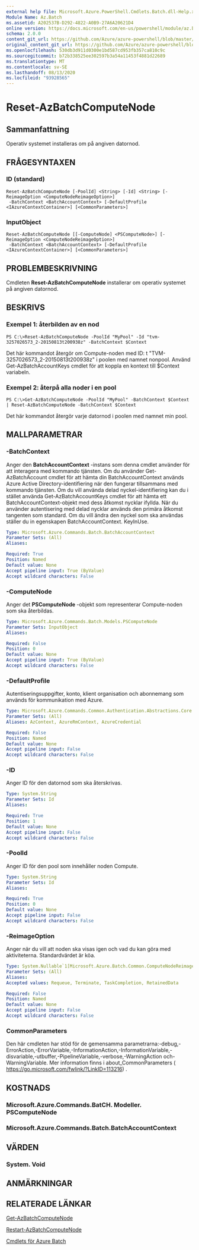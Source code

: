 ```yaml
---
external help file: Microsoft.Azure.PowerShell.Cmdlets.Batch.dll-Help.xml
Module Name: Az.Batch
ms.assetid: A202537B-D292-4822-A0B9-27A6A20621D4
online version: https://docs.microsoft.com/en-us/powershell/module/az.batch/reset-azbatchcomputenode
schema: 2.0.0
content_git_url: https://github.com/Azure/azure-powershell/blob/master/src/Batch/Batch/help/Reset-AzBatchComputeNode.md
original_content_git_url: https://github.com/Azure/azure-powershell/blob/master/src/Batch/Batch/help/Reset-AzBatchComputeNode.md
ms.openlocfilehash: 530db3d911d0300e1bd587cd953fb357ca810c9c
ms.sourcegitcommit: b72b338525ee302597b3a54a11453f4881d22689
ms.translationtype: MT
ms.contentlocale: sv-SE
ms.lasthandoff: 08/13/2020
ms.locfileid: "93928565"
---
```

# Reset-AzBatchComputeNode

## Sammanfattning
Operativ systemet installeras om på angiven datornod.

## FRÅGESYNTAXEN

### ID (standard)
```
Reset-AzBatchComputeNode [-PoolId] <String> [-Id] <String> [-ReimageOption <ComputeNodeReimageOption>]
 -BatchContext <BatchAccountContext> [-DefaultProfile <IAzureContextContainer>] [<CommonParameters>]
```

### InputObject
```
Reset-AzBatchComputeNode [[-ComputeNode] <PSComputeNode>] [-ReimageOption <ComputeNodeReimageOption>]
 -BatchContext <BatchAccountContext> [-DefaultProfile <IAzureContextContainer>] [<CommonParameters>]
```

## PROBLEMBESKRIVNING
Cmdleten **Reset-AzBatchComputeNode** installerar om operativ systemet på angiven datornod.

## BESKRIVS

### Exempel 1: återbilden av en nod
```
PS C:\>Reset-AzBatchComputeNode -PoolId "MyPool" -Id "tvm-3257026573_2-20150813t200938z" -BatchContext $Context
```

Det här kommandot återgör om Compute-noden med ID: t "TVM-3257026573_2-20150813t200938z" i poolen med namnet nonpool.
Använd Get-AzBatchAccountKeys cmdlet för att koppla en kontext till $Context variabeln.

### Exempel 2: återpå alla noder i en pool
```
PS C:\>Get-AzBatchComputeNode -PoolId "MyPool" -BatchContext $Context | Reset-AzBatchComputeNode -BatchContext $Context
```

Det här kommandot återgör varje datornod i poolen med namnet min pool.

## MALLPARAMETRAR

### -BatchContext
Anger den **BatchAccountContext** -instans som denna cmdlet använder för att interagera med kommando tjänsten.
Om du använder Get-AzBatchAccount cmdlet för att hämta din BatchAccountContext används Azure Active Directory-identifiering när den fungerar tillsammans med kommando tjänsten. Om du vill använda delad nyckel-identifiering kan du i stället använda Get-AzBatchAccountKeys cmdlet för att hämta ett BatchAccountContext-objekt med dess åtkomst nycklar ifyllda. När du använder autentisering med delad nycklar används den primära åtkomst tangenten som standard. Om du vill ändra den nyckel som ska användas ställer du in egenskapen BatchAccountContext. KeyInUse.

```yaml
Type: Microsoft.Azure.Commands.Batch.BatchAccountContext
Parameter Sets: (All)
Aliases:

Required: True
Position: Named
Default value: None
Accept pipeline input: True (ByValue)
Accept wildcard characters: False
```

### -ComputeNode
Anger det **PSComputeNode** -objekt som representerar Compute-noden som ska återbildas.

```yaml
Type: Microsoft.Azure.Commands.Batch.Models.PSComputeNode
Parameter Sets: InputObject
Aliases:

Required: False
Position: 0
Default value: None
Accept pipeline input: True (ByValue)
Accept wildcard characters: False
```

### -DefaultProfile
Autentiseringsuppgifter, konto, klient organisation och abonnemang som används för kommunikation med Azure.

```yaml
Type: Microsoft.Azure.Commands.Common.Authentication.Abstractions.Core.IAzureContextContainer
Parameter Sets: (All)
Aliases: AzContext, AzureRmContext, AzureCredential

Required: False
Position: Named
Default value: None
Accept pipeline input: False
Accept wildcard characters: False
```

### -ID
Anger ID för den datornod som ska återskrivas.

```yaml
Type: System.String
Parameter Sets: Id
Aliases:

Required: True
Position: 1
Default value: None
Accept pipeline input: False
Accept wildcard characters: False
```

### -PoolId
Anger ID för den pool som innehåller noden Compute.

```yaml
Type: System.String
Parameter Sets: Id
Aliases:

Required: True
Position: 0
Default value: None
Accept pipeline input: False
Accept wildcard characters: False
```

### -ReimageOption
Anger när du vill att noden ska visas igen och vad du kan göra med aktiviteterna.
Standardvärdet är köa.

```yaml
Type: System.Nullable`1[Microsoft.Azure.Batch.Common.ComputeNodeReimageOption]
Parameter Sets: (All)
Aliases:
Accepted values: Requeue, Terminate, TaskCompletion, RetainedData

Required: False
Position: Named
Default value: None
Accept pipeline input: False
Accept wildcard characters: False
```

### CommonParameters
Den här cmdleten har stöd för de gemensamma parametrarna:-debug,-ErrorAction,-ErrorVariable,-InformationAction,-InformationVariable,-disvariable,-utbuffer,-PipelineVariable,-verbose,-WarningAction och-WarningVariable. Mer information finns i about_CommonParameters ( https://go.microsoft.com/fwlink/?LinkID=113216) .

## KOSTNADS

### Microsoft.Azure.Commands.BatCH. Modeller. PSComputeNode

### Microsoft.Azure.Commands.Batch.BatchAccountContext

## VÄRDEN

### System. Void

## ANMÄRKNINGAR

## RELATERADE LÄNKAR

[Get-AzBatchComputeNode](./Get-AzBatchComputeNode.md)

[Restart-AzBatchComputeNode](./Restart-AzBatchComputeNode.md)

[Cmdlets för Azure Batch](/powershell/module/az.batch)


